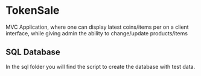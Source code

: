 # TokenSale
MVC Application, where one can display latest coins/items per on a client interface, while giving admin the ability to change/update products/items

## SQL Database
In the sql folder you will find the script to create the database with test data. 
